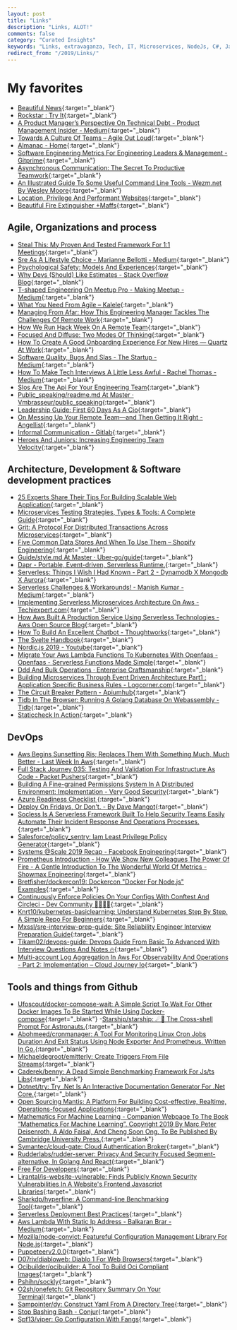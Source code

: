 ```yaml
---
layout: post
title: "Links"
description: "Links, ALOT!"
comments: false
category: "Curated Insights"
keywords: "Links, extravaganza, Tech, IT, Microservices, NodeJs, C#, Javascript, Solution architecture"
redirect_from: "/2019/Links/"
---
```

<!-- markdownlint-disable MD033 MD020-->
# My favorites<a name="favorites"></a>

- [Beautiful News](https://informationisbeautiful.net/beautifulnews/){:target="_blank"}
- [Rockstar : Try It](https://codewithrockstar.com/online?load=/rockstar/examples/99_beers.rock){:target="_blank"}
- [A Product Manager’s​ Perspective On Technical Debt - Product Management Insider - Medium](https://medium.com/pminsider/a-product-managers-perspective-on-technical-debt-72fc8c91ed51){:target="_blank"}
- [Towards A Culture Of Teams – Agile Out Loud](https://agileoutloud.wordpress.com/2019/10/17/towards-a-culture-of-teams/){:target="_blank"}
- [Almanac - Home](https://askalmanac.com/home?ref=producthunt){:target="_blank"}
- [Software Engineering Metrics For Engineering Leaders & Management - Gitprime](https://www.gitprime.com/guides/code-review/){:target="_blank"}
- [Asynchronous Communication: The Secret To Productive Teamwork](https://doist.com/blog/asynchronous-communication/){:target="_blank"}
- [An Illustrated Guide To Some Useful Command Line Tools - Wezm.net By Wesley Moore](https://www.wezm.net/technical/2019/10/useful-command-line-tools/){:target="_blank"}
- [Location, Privilege And Performant Websites](https://blog.stephaniestimac.com/posts/10-30-2019-performance/){:target="_blank"}
- [Beautiful Fire Extinguisher +Maffs](https://www.maffs.jp/c/extinguisher/vf1ham){:target="_blank"}

## Agile, Organizations and process<a name="agile"></a>

- [Steal This: My Proven And Tested Framework For 1:1 Meetings](https://medium.com/swlh/https-medium-com-rukmini-reddy-1-1-meetings-bdac39deeb22){:target="_blank"}
- [Sre As A Lifestyle Choice - Marianne Bellotti - Medium](https://medium.com/@bellmar/sre-as-a-lifestyle-choice-de9f5a82d73d){:target="_blank"}
- [Psychological Safety: Models And Experiences](https://www.infoq.com/articles/psychological-safety-models-experiences/){:target="_blank"}
- [Why Devs (Should) Like Estimates - Stack Overflow Blog](https://stackoverflow.blog/2019/10/23/why-devs-should-like-estimates/){:target="_blank"}
- [T-shaped Engineering On Meetup Pro - Making Meetup - Medium](https://medium.com/making-meetup/t-shaped-engineering-on-meetup-pro-1e0a38df7f5b){:target="_blank"}
- [What You Need From Agile – Kalele](https://kalele.io/what-you-need-from-agile/){:target="_blank"}
- [Managing From Afar: How This Engineering Manager Tackles The Challenges Of Remote Work](https://blog.gitprime.com/engineering-manager-remote-work/){:target="_blank"}
- [How We Run Hack Week On A Remote Team](https://open.buffer.com/hack-week-remote/){:target="_blank"}
- [Focused And Diffuse: Two Modes Of Thinking](https://fs.blog/2019/10/focused-diffuse-thinking/){:target="_blank"}
- [How To Create A Good Onboarding Experience For New Hires — Quartz At Work](https://qz.com/work/1712534/how-to-create-a-good-onboarding-experience-for-new-hires/){:target="_blank"}
- [Software Quality, Bugs And Slas - The Startup - Medium](https://medium.com/swlh/software-quality-bugs-and-slas-3d4a6bf7aa5e){:target="_blank"}
- [How To Make Tech Interviews A Little Less Awful - Rachel Thomas - Medium](https://medium.com/@racheltho/how-to-make-tech-interviews-a-little-less-awful-c29f35431987){:target="_blank"}
- [Slos Are The Api For Your Engineering Team](https://www.infoq.com/articles/slos-engineering-team-API/){:target="_blank"}
- [Public_speaking/readme.md At Master · Vmbrasseur/public_speaking](https://github.com/vmbrasseur/Public_Speaking/blob/master/README.md){:target="_blank"}
- [Leadership Guide: First 60 Days As A Cio](https://www.pluralsight.com/resource-center/guides/first-60-days/thank-you){:target="_blank"}
- [On Messing Up Your Remote Team—and Then Getting It Right - Angellist](https://angel.co/blog/on-messing-up-your-remote-team-and-then-getting-it-right){:target="_blank"}
- [Informal Communication - Gitlab](https://about.gitlab.com/company/culture/all-remote/informal-communication/){:target="_blank"}
- [Heroes And Juniors: Increasing Engineering Team Velocity](https://medium.com/@bellmar/heroes-and-juniors-increasing-engineering-team-velocity-97ce6a59103e){:target="_blank"}

## Architecture, Development & Software development practices <a name="development"></a>

- [25 Experts Share Their Tips For Building Scalable Web Application](https://www.simform.com/tips-building-scalable-web-applications/){:target="_blank"}
- [Microservices Testing Strategies, Types & Tools: A Complete Guide](https://www.simform.com/microservice-testing-strategies/){:target="_blank"}
- [Grit: A Protocol For Distributed Transactions Across Microservices](https://tech.ebayinc.com/engineering/grit-a-protocol-for-distributed-transactions-across-microservices/){:target="_blank"}
- [Five Common Data Stores And When To Use Them – Shopify Engineering](https://engineering.shopify.com/blogs/engineering/five-common-data-stores-usage){:target="_blank"}
- [Guide/style.md At Master · Uber-go/guide](https://github.com/uber-go/guide/blob/master/style.md){:target="_blank"}
- [Dapr - Portable, Event-driven, Serverless Runtime.](https://dapr.io/){:target="_blank"}
- [Serverless: Things I Wish I Had Known - Part 2 - Dynamodb X Mongodb X Aurora](https://medium.com/@cbernardes/serverless-things-i-wish-i-had-known-part-2-dynamodb-x-mongodb-x-aurora-serverless-1053cfddff36){:target="_blank"}
- [Serverless Challenges & Workarounds! - Manish Kumar - Medium](https://medium.com/@mkumar9009/serverless-challenges-workarounds-a3354750360b){:target="_blank"}
- [Implementing Serverless Microservices Architecture On Aws - Techiexpert.com](https://www.techiexpert.com/implementing-serverless-microservices-architecture-on-aws/){:target="_blank"}
- [How Aws Built A Production Service Using Serverless Technologies - Aws Open Source Blog](https://aws.amazon.com/blogs/opensource/real-world-serverless-application/){:target="_blank"}
- [How To Build An Excellent Chatbot - Thoughtworks](https://www.thoughtworks.com/insights/blog/how-build-excellent-chatbot){:target="_blank"}
- [The Svelte Handbook](https://www.freecodecamp.org/news/the-svelte-handbook/){:target="_blank"}
- [Nordic.js 2019 - Youtube](https://www.youtube.com/playlist?list=PLGP3VO5jDf8x0gh5H7dZ41F0nVDlwDMuy#nordicjs){:target="_blank"}
- [Migrate Your Aws Lambda Functions To Kubernetes With Openfaas - Openfaas - Serverless Functions Made Simple](https://www.openfaas.com/blog/lambda-to-openfaas/){:target="_blank"}
- [Ddd And Bulk Operations · Enterprise Craftsmanship](https://enterprisecraftsmanship.com/posts/ddd-bulk-operations/){:target="_blank"}
- [Building Microservices Through Event Driven Architecture Part1 : Application Specific Business Rules - Logcorner.com](http://logcorner.com/building-microservices-through-event-driven-architecture-part1-application-specific-business-rules/){:target="_blank"}
- [The Circuit Breaker Pattern - Apiumhub](https://apiumhub.com/tech-blog-barcelona/the-circuit-breaker-pattern/){:target="_blank"}
- [Tidb In The Browser: Running A Golang Database On Webassembly - Tidb](https://pingcap.com/blog/tidb-in-the-browser-running-a-golang-database-on-webassembly/){:target="_blank"}
- [Staticcheck In Action](https://superhighway.dev/staticcheck-in-action){:target="_blank"}

## DevOps<a name="devops"></a>

- [Aws Begins Sunsetting Ris; Replaces Them With Something Much, Much Better - Last Week In Aws](https://www.lastweekinaws.com/blog/aws-begins-sunsetting-ris-replaces-them-with-something-much-much-better/){:target="_blank"}
- [Full Stack Journey 035: Testing And Validation For Infrastructure As Code - Packet Pushers](https://packetpushers.net/podcast/full-stack-journey-035-testing-and-validation-for-infrastructure-as-code/){:target="_blank"}
- [Building A Fine-grained Permissions System In A Distributed Environment: Implementation - Very Good Security](https://blog.verygoodsecurity.com/posts/building-a-fine-grained-permissions-system-in-a-distributed-environment/){:target="_blank"}
- [Azure Readiness Checklist ](https://github.com/ghostinthewires/Azure-Readiness-Checklist){:target="_blank"}
- [Deploy On Fridays, Or Don't. - By Dave Mangot](https://hackernoon.com/deploy-on-fridays-or-dont-qg2y32jk){:target="_blank"}
- [Socless Is A Serverless Framework Built To Help Security Teams Easily Automate Their Incident Response And Operations Processes.](https://twilio-labs.github.io/socless/){:target="_blank"}
- [Salesforce/policy_sentry: Iam Least Privilege Policy Generator](https://github.com/salesforce/policy_sentry){:target="_blank"}
- [Systems @Scale 2019 Recap - Facebook Engineering](https://engineering.fb.com/networking-traffic/systems-scale-2019/){:target="_blank"}
- [Prometheus Introduction - How We Show New Colleagues The Power Of Fire - A Gentle Introduction To The Wonderful World Of Metrics - Showmax Engineering](https://tech.showmax.com/2019/10/prometheus-introduction/){:target="_blank"}
- [Bretfisher/dockercon19: Dockercon "Docker For Node.js" Examples](https://github.com/BretFisher/dockercon19){:target="_blank"}
- [Continuously Enforce Policies On Your Configs With Conftest And Circleci - Dev Community 👩‍💻👨‍💻](https://dev.to/kenfdev/continuously-enforce-policies-on-your-configs-with-conftest-and-circleci-1afd){:target="_blank"}
- [Knrt10/kubernetes-basiclearning: Understand Kubernetes Step By Step. A Simple Repo For Beginners](https://github.com/knrt10/kubernetes-basicLearning){:target="_blank"}
- [Mxssl/sre-interview-prep-guide: Site Reliability Engineer Interview Preparation Guide](https://github.com/mxssl/sre-interview-prep-guide){:target="_blank"}
- [Tikam02/devops-guide: Devops Guide From Basic To Advanced With Interview Questions And Notes 🔥](https://github.com/Tikam02/DevOps-Guide){:target="_blank"}
- [Multi-account Log Aggregation In Aws For Observability And Operations - Part 2: Implementation – Cloud Journey Io](https://www.cloudjourney.io/articles/publiccloud/central_logging_part_2-su/){:target="_blank"}

## Tools and things from Github <a name="tools"></a>

- [Ufoscout/docker-compose-wait: A Simple Script To Wait For Other Docker Images To Be Started While Using Docker-compose](https://github.com/ufoscout/docker-compose-wait){:target="_blank"}
-[Starship/starship: ☄🌌️ The Cross-shell Prompt For Astronauts.](https://github.com/starship/starship){:target="_blank"}
- [Abohmeed/cronmanager: A Tool For Monitoring Linux Cron Jobs Duration And Exit Status Using Node Exporter And Prometheus. Written In Go.](https://github.com/abohmeed/cronmanager){:target="_blank"}
- [Michaeldegroot/emitterly: Create Triggers From File Streams](https://github.com/michaeldegroot/Emitterly){:target="_blank"}
- [Caderek/benny: A Dead Simple Benchmarking Framework For Js/ts Libs](https://github.com/caderek/benny){:target="_blank"}
- [Dotnet/try: Try .Net Is An Interactive Documentation Generator For .Net Core.](https://github.com/dotnet/try?WT.mc_id=-blog-scottha){:target="_blank"}
- [Open Sourcing Mantis: A Platform For Building Cost-effective, Realtime, Operations-focused Applications](https://medium.com/netflix-techblog/open-sourcing-mantis-a-platform-for-building-cost-effective-realtime-operations-focused-5b8ff387813a){:target="_blank"}
- [Mathematics For Machine Learning - Companion Webpage To The Book “Mathematics For Machine Learning”. Copyright 2019 By Marc Peter Deisenroth, A Aldo Faisal, And Cheng Soon Ong. To Be Published By Cambridge University Press.](https://mml-book.github.io/){:target="_blank"}
- [Symantec/cloud-gate: Cloud Authentication Broker](https://github.com/Symantec/cloud-gate){:target="_blank"}
- [Rudderlabs/rudder-server: Privacy And Security Focused Segment-alternative, In Golang And React](https://github.com/rudderlabs/rudder-server){:target="_blank"}
- [Free For Developers](https://free-for.dev/#/){:target="_blank"}
- [Lirantal/is-website-vulnerable: Finds Publicly Known Security Vulnerabilities In A Website's Frontend Javascript Libraries](https://github.com/lirantal/is-website-vulnerable){:target="_blank"}
- [Sharkdp/hyperfine: A Command-line Benchmarking Tool](https://github.com/sharkdp/hyperfine){:target="_blank"}
- [Serverless Deployment Best Practices](https://serverless.com/blog/serverless-deployment-best-practices/){:target="_blank"}
- [Aws Lambda With Static Ip Address - Balkaran Brar - Medium](https://medium.com/@balkaran.brar/aws-lambda-with-static-ip-address-c82e3043c2ed){:target="_blank"}
- [Mozilla/node-convict: Featureful Configuration Management Library For Node.js](https://github.com/mozilla/node-convict){:target="_blank"}
- [Puppeteerv2.0.0](https://pptr.dev/){:target="_blank"}
- [D07riv/diabloweb: Diablo 1 For Web Browsers](https://github.com/d07RiV/diabloweb){:target="_blank"}
- [Ocibuilder/ocibuilder: A Tool To Build Oci Compliant Images](https://github.com/ocibuilder/ocibuilder){:target="_blank"}
- [Pshihn/sockly](https://github.com/pshihn/sockly){:target="_blank"}
- [O2sh/onefetch: Git Repository Summary On Your Terminal](https://github.com/o2sh/onefetch){:target="_blank"}
- [Sampointer/dy: Construct Yaml From A Directory Tree](https://github.com/sampointer/dy){:target="_blank"}
- [Stop Bashing Bash - Conjur](https://www.conjur.org/blog/stop-bashing-bash/){:target="_blank"}
- [Spf13/viper: Go Configuration With Fangs](https://github.com/spf13/viper){:target="_blank"}
